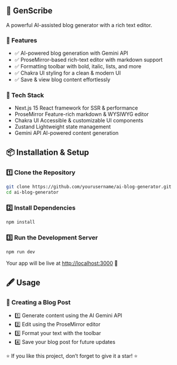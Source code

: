 ## 📝 GenScribe

A powerful AI-assisted blog generator with a rich text editor.

### 📌 Features

- ✅ AI-powered blog generation with Gemini API
- ✅ ProseMirror-based rich-text editor with markdown support
- ✅ Formatting toolbar with bold, italic, lists, and more
- ✅ Chakra UI styling for a clean & modern UI
- ✅ Save & view blog content effortlessly

### 🚀 Tech Stack

- Next.js 15 React framework for SSR & performance
- ProseMirror Feature-rich markdown & WYSIWYG editor
- Chakra UI Accessible & customizable UI components
- Zustand Lightweight state management
- Gemini API AI-powered content generation

## 📦 Installation & Setup

### 1️⃣ Clone the Repository

```bash
git clone https://github.com/yourusername/ai-blog-generator.git
cd ai-blog-generator
```

### 2️⃣ Install Dependencies

```bash
npm install
```

### 3️⃣ Run the Development Server

```bash
npm run dev
```

Your app will be live at [http://localhost:3000]([http://localhost:3000) 🚀

## 🖋 Usage

### 📌 Creating a Blog Post

- 1️⃣ Generate content using the AI Gemini API
- 2️⃣ Edit using the ProseMirror editor
- 3️⃣ Format your text with the toolbar
- 4️⃣ Save your blog post for future updates

⭐ If you like this project, don’t forget to give it a star! ⭐
